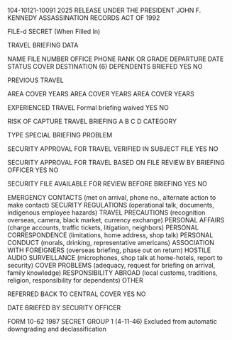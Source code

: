 104-10121-10091 2025 RELEASE UNDER THE PRESIDENT JOHN F. KENNEDY ASSASSINATION RECORDS ACT OF 1992

FILE-d SECRET
(When Filled In)

TRAVEL BRIEFING DATA

NAME
FILE NUMBER
OFFICE
PHONE
RANK OR GRADE
DEPARTURE DATE
STATUS
COVER
DESTINATION (6)
DEPENDENTS BRIEFED
YES NO

PREVIOUS TRAVEL

AREA COVER YEARS
AREA COVER YEARS
AREA COVER YEARS

EXPERIENCED TRAVEL Formal briefing waived YES NO

RISK OF CAPTURE TRAVEL BRIEFING
A B C D
CATEGORY

TYPE
SPECIAL BRIEFING PROBLEM

SECURITY APPROVAL FOR TRAVEL VERIFIED IN SUBJECT FILE YES NO

SECURITY APPROVAL FOR TRAVEL BASED ON FILE REVIEW BY BRIEFING OFFICER YES NO

SECURITY FILE AVAILABLE FOR REVIEW BEFORE BRIEFING YES NO

EMERGENCY CONTACTS (met on arrival, phone no., alternate action to make contact)
SECURITY REGULATIONS (operational talk, documents, indigenous employee hazards)
TRAVEL PRECAUTIONS (recognition overseas, camera, black market, currency exchange)
PERSONAL AFFAIRS (charge accounts, traffic tickets, litigation, neighbors)
PERSONAL CORRESPONDENCE (limitations, home address, shop talk)
PERSONAL CONDUCT (morals, drinking, representative americans)
ASSOCIATION WITH FOREIGNERS (overseas briefing, phase out on return)
HOSTILE AUDIO SURVEILLANCE (microphones, shop talk at home-hotels, report to security)
COVER PROBLEMS (adequacy, request for briefing on arrival, family knowledge)
RESPONSIBILITY ABROAD (local customs, traditions, religion, responsibility for dependents)
OTHER

REFERRED BACK TO CENTRAL COVER YES NO

DATE BRIEFED
BY
SECURITY OFFICER

FORM 10-62 1987 SECRET GROUP 1 (4-11-46)
Excluded from automatic
downgrading and declassification
